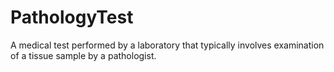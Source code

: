 # PathologyTest

A medical test performed by a laboratory that typically involves examination of a tissue sample by a pathologist.
